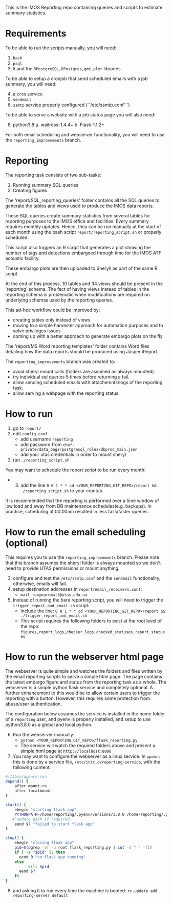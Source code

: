 
This is the IMOS Reporting repo containing queries and scripts to estimate summary statistics.

Requirements
=========

To be able to run the scripts manually, you will need:

1. ```bash```
2. ```psql```
3. ```R``` and the ```RPostgreSQL,RPostgres,gmt,plyr``` libraries
   
To be able to setup a cronjob that send scheduled emails with a job summary, you will need:
   
4. a ```cron``` service
5. ```sendmail```
6. ```ssmtp``` service properly configured (``/etc/ssmtp.conf```)

To be able to serve a website with a job status page you will also need:

8. python3.8
   a. waitress-1.4.4+
   b. Flask-1.1.2+

For both email scheduling and webserver functionality, you will need to use the ```reporting_improvements``` branch.

Reporting
=========

The reporting task consists of two sub-tasks:

1. Running summary SQL queries 
2. Creating figures

The 'report/SQL_reporting_queries' folder contains all the SQL queries to generate the tables and views used to produce the IMOS data reports. 

These SQL queries create summary statistics from several tables for reporting purposes to the IMOS office and facilities. Every summary requires monthly updates. Hence, they can be run manually at the start of each month using the bash script `report/reporting_script.sh` or properly scheduled.

This script also triggers an R script that generates a plot showing the number of tags and detections embargoed through time for the IMOS ATF acoustic facility. 

These embargo plots are then uploaded to Sheryll as part of the same R script.

At the end of this process, 10 tables and 34 views should be present in the 'reporting' schema. The fact of having views instead of tables in the reporting schema is problematic when modifications are required on underlying schemas used by the reporting queries. 

This ad-hoc workflow could be improved by:
 
 * creating tables only instead of views
 * moving to a simple harvester approach for automation purposes and to solve privileges issues
 * coming up with a better approach to generate embargo plots on the fly
 
The 'report/MS Word reporting templates' folder contains Word files detailing how the data reports should be produced using Jasper iReport.

The ```reporting_improvements``` branch was created to:

  * avoid sheryl mount calls (folders are assumed as always mounted).
  * try individual sql queries 5 times before returning a fail.
  * allow sending scheduled emails with attachemnts/logs of the reporting task.
  * allow serving a webpage with the reporting status.
  
How to run
==========

1) go to ```report/```
1) edit ```config.conf```
    * add username ```reporting```
    * add password from ```chef-private/data_bags/postgresql_roles/dbprod_main.json```
    * add your utas credentials in order to mount sheryl
2) run ```./reporting_script.sh```

You may want to schedule the report script to be run every month:
* 3) add the line ```0 0 1 * * cd <YOUR_REPORTING_GIT_REPO>/report && ./reporting_script.sh``` to your crontab.


It is recommended that the reporting is performed over a time window of low load and away from DB maintenance schedules(e.g. backups). In practice, scheduling at 00:00am resulted in less fails/faster queries.


How to run the email scheduling (optional)
========== 
This requires you to use the ```reporting_improvements``` branch. Please note that this branch assumes the sheryl folder is always mounted so we don't need to provide UTAS permissions or mount anything.

3) configure and test the `/etc/ssmtp.conf` and the `sendmail` functionality, otherwise, emails will fail.
4) setup destination addresses in `report/email_receivers.conf`:
    * ```mail_to=youremail@utas.edu.au```
5) Instead of running the bare reporting script, you will need to trigger the ```trigger_report_and_email.sh``` script:
    * Include the line: ```0 0 1 * * cd <YOUR_REPORTING_GIT_REPO>/report && ./trigger_report_and_email.sh```
    * This script requires the following folders to exist at the root level of the repo: ```figures,report_logs,checker_logs,checked_statuses,report_statuses```
 
How to run the webserver html page
==========
The webserver is quite simple and watches the folders and files written by the email reporting scripts to serve a simple html page. The page contains the latest embargo figure and status from the reporting task as a whole. The webserver is a simple python flask service and completely optional. A further enhancement to this would be to allow certain users to trigger the reporting with a button. However, this requires some protection from abuse/user authentication.

The configuration below assumes the service is installed in the home folder of a `reporting` user, and pyenv is properly installed, and setup to use python3.8.0 as a global and local python.

6) Run the webserver manually:
    * ```python <YOUR_REPORTING_GIT_REPO>/flask_reporting.py```
    * The service will watch the required folders above and present a simple html page at ```http://localhost:8000```
7) You may want to configure the webserver as a linux service. In ```openrc``` this is done by a service file, ```/etc/init.d/reporting-service```, with the following content:

```bash
#!/sbin/openrc-run
depend() {
	after mount-ro
	after localmount
}

start() {
	ebegin "starting flask app"
	PYTHONPATH=/home/reporting/.pyenv/versions/3.8.0 /home/reporting/.pyenv/shims/python /home/reporting/reporting/flask_reporting.py &
   #^update path if required.
	eend $? "failed to start flask app"
}

stop() {
	ebegin "closing flask app"
	pid=$(pgrep -af -u root flask_reporting.py | cut -d " " -f1)
	if [ -z "$pid" ]; then
	  eend 0 "no flask app running"
	else
          kill $pid
	  eend $?
	fi
}
```
8) and asking it to run every time the machine is booted: ```rc-update add reporting-server default```
